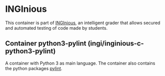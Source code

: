 INGInious
=========

This container is part of [INGInious](https://github.com/UCL-INGI/INGInious), an intelligent grader that allows secured and automated testing of code made by students. 

Container python3-pylint (ingi/inginious-c-python3-pylint)
---------------------------------------------------------------------------------

A container with Python 3 as main language.
The container also contains the python packages [pylint](https://pypi.org/project/pylint/).
